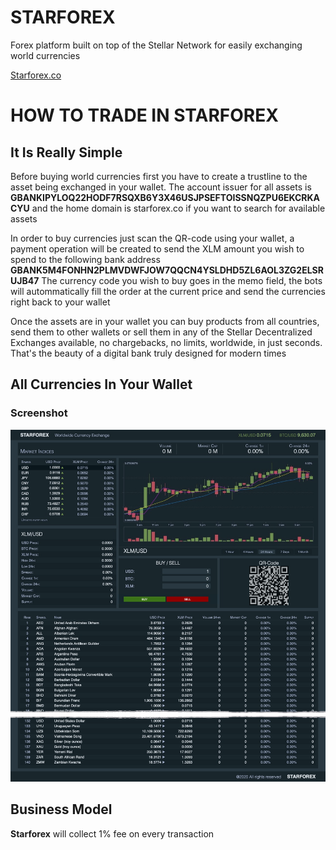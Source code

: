 # STARFOREX

Forex platform built on top of the Stellar Network for easily exchanging world currencies

[Starforex.co](https://starforex.co)

# HOW TO TRADE IN STARFOREX

## It Is Really Simple

Before buying world currencies first you have to create a trustline to the asset being exchanged in your wallet. The account issuer for all assets is **GBANKIPYLOQ22HODF7RSQXB6Y3X46USJPSEFTOISSNQZPU6EKCRKACYU** and the home domain is starforex.co if you want to search for available assets

In order to buy currencies just scan the QR-code using your wallet, a payment operation will be created to send the XLM amount you wish to spend to the following bank address **GBANK5M4FONHN2PLMVDWFJOW7QQCN4YSLDHD5ZL6AOL3ZG2ELSRUJB47** The currency code you wish to buy goes in the memo field, the bots will autommatically fill the order at the current price and send the currencies right back to your wallet

Once the assets are in your wallet you can buy products from all countries, send them to other wallets or sell them in any of the Stellar Decentralized Exchanges available, no chargebacks, no limits, worldwide, in just seconds. That's the beauty of a digital bank truly designed for modern times

## All Currencies In Your Wallet

### Screenshot

![Screenshot](https://raw.githubusercontent.com/kuyawa/starforex/master/extras/screenshot.png)

## Business Model

**Starforex** will collect 1% fee on every transaction
